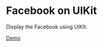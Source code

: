 #  Facebook on UIKit
 Display the Facebook using UIKIt.
 
 [Demo](https://hackmd.io/@0jjZ5I0GS7qqR60_3ZY7Yw/Hk2QzRrSL)
